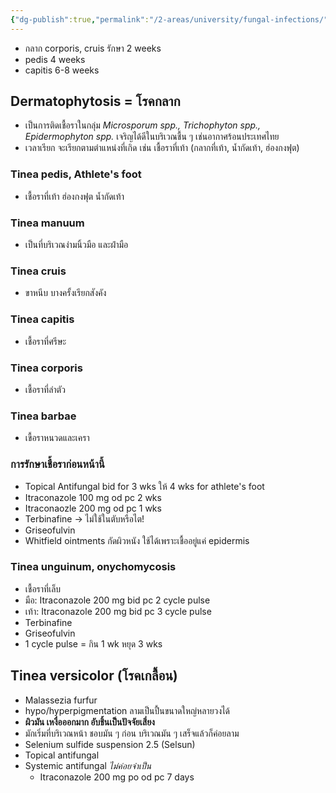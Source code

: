 ```yaml
---
{"dg-publish":true,"permalink":"/2-areas/university/fungal-infections/","created":"2023-02-12T22:00:50.019+07:00","updated":"2025-10-06T19:47:57.443+07:00"}
---
```


- กลาก corporis, cruis รักษา 2 weeks
- pedis 4 weeks
- capitis 6-8 weeks


## Dermatophytosis = โรคกลาก
- เป็นการติดเชื้อราในกลุ่ม *Microsporum spp., Trichophyton spp., Epidermophyton spp.* เจริญได้ดีในบริเวณชื้น ๆ เช่นอากาศร้อนประเทศไทย
- เวลาเรียก จะเรียกตามตำแหน่งที่เกิด เช่น เชื้อราที่เท้า (กลากที่เท้า, น้ำกัดเท้า, ฮ่องกงฟุต)

### Tinea pedis, Athlete's foot
- เชื้อราที่เท้า ฮ่องกงฟุต น้ำกัดเท้า

### Tinea manuum
- เป็นที่บริเวณง่ามนิ้วมือ และฝ่ามือ

### Tinea cruis
- ขาหนีบ บางครั้งเรียกสังคัง

### Tinea capitis
- เชื้อราที่ศรีษะ

### Tinea corporis
- เชื้อราที่ลำตัว

### Tinea barbae
- เขื้อราหนวดและเครา

### การรักษาเชื้อราก่อนหน้านี้
- Topical Antifungal bid for 3 wks ให้ 4 wks for athlete's foot
- Itraconazole 100 mg od pc 2 wks
- Itraconaozle 200 mg od pc 1 wks
- Terbinafine -> ไม่ใช้ในตับหรือไต!
- Griseofulvin
- Whitfield ointments กัดผิวหนัง ใช้ได้เพราะเชื้ออยู่แค่ epidermis


### Tinea unguinum, onychomycosis
- เชื้อราที่เล็บ
- มือ: Itraconazole 200 mg bid pc 2 cycle pulse
- เท้า: Itraconazole 200 mg bid pc 3 cycle pulse
- Terbinafine
- Griseofulvin
- 1 cycle pulse = กิน 1 wk หยุด 3 wks

## Tinea versicolor (โรคเกลื้อน)
- Malassezia furfur
- hypo/hyperpigmentation ลามเป็นปื้นขนาดใหญ่หลายวงได้
- **ผิวมัน เหงื่อออกมาก อับชิ้นเป็นปัจจัยเสี่ยง**
- มักเริ่มที่บริเวณหน้า ชอบมัน ๆ ก่อน บริเวณมัน ๆ เสร็จแล้วก็ค่อยลาม
- Selenium sulfide suspension 2.5 (Selsun)
- Topical antifungal
- Systemic antifungal *ไม่ค่อยจำเป็น*
	- Itraconazole 200 mg po od pc 7 days